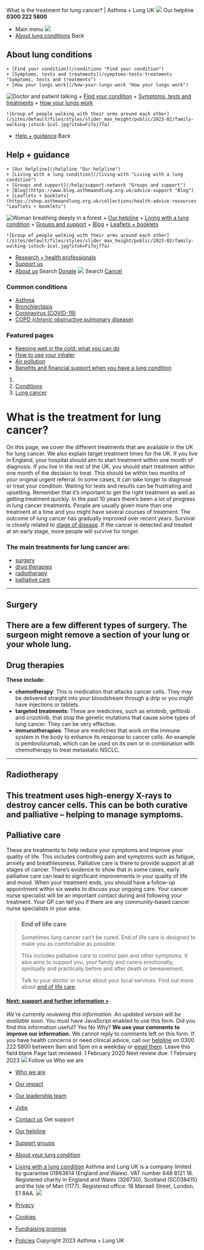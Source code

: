 
What is the treatment for lung cancer? | Asthma + Lung UK
 [![](/themes/custom/asthma-lung-uk/images/aluk-logo.png)](/ "Homepage")
 Our helpline **0300 222 5800**
* Main menu
![](/wingsuit/asthma-lung-uk/images/aluk-logo.png)
* [About lung conditions](#about "About lung conditions")
 Back
 
## About lung conditions
	+ [Find your condition](/conditions "Find your condition")
	+ [Symptoms, tests and treatments](/symptoms-tests-treatments "Symptoms, tests and treatments")
	+ [How your lungs work](/how-your-lungs-work "How your lungs work")
![Doctor and patient talking](/sites/default/files/styles/slider_max_height/public/2023-02/119589.jpg?itok=IfMKqhqJ)
	+ [Find your condition](/conditions)
	+ [Symptoms, tests and treatments](/symptoms-tests-treatments)
	+ [How your lungs work](/how-your-lungs-work)
	
	
	![Group of people walking with their arms around each other](/sites/default/files/styles/slider_max_height/public/2023-02/family-walking-istock-1col.jpg?itok=FiToj77a)
* [Help + guidance](#get-support "Help + guidance")
 Back
 
## Help + guidance
	+ [Our helpline](/helpline "Our helpline")
	+ [Living with a lung condition](/living-with "Living with a lung condition")
	+ [Groups and support](/help/support-network "Groups and support")
	+ [Blog](https://www.blog.asthmaandlung.org.uk/advice-support "Blog")
	+ [Leaflets + booklets](https://shop.asthmaandlung.org.uk/collections/health-advice-resources "Leaflets + booklets")
![Woman breathing deeply in a forest](/sites/default/files/styles/slider_max_height/public/2023-02/A%2BLUK%20Generic73.jpg?itok=IY-jWei3)
	+ [Our helpline](/helpline)
	+ [Living with a lung condition](/living-with)
	+ [Groups and support](/help/support-network)
	+ [Blog](https://www.blog.asthmaandlung.org.uk/advice-support)
	+ [Leaflets + booklets](https://shop.asthmaandlung.org.uk/collections/health-advice-resources "Leaflets and booklets about lung conditions")
	
	
	![Group of people walking with their arms around each other](/sites/default/files/styles/slider_max_height/public/2023-02/family-walking-istock-1col.jpg?itok=FiToj77a)
* [Research + health professionals](/research-health-professionals "Research + health professionals")
* [Support us](/support-us "Support us")
* [About us](/about-us "About us")
Search
[Donate](https://action.asthmaandlung.org.uk/page/99720/donate/1?ea_tracking_id=General_WebsiteALUK_Header_Regular "Donate") 
 [![](/themes/custom/asthma-lung-uk/images/aluk-logo.png)](/ "Homepage")
Search
[Cancel](#)
### Common conditions
* [Asthma](/conditions/asthma)
* [Bronchiectasis](/conditions/bronchiectasis)
* [Coronavirus (COVID-19)](/conditions/coronavirus)
* [COPD (chronic obstructive pulmonary disease)](/conditions/copd-chronic-obstructive-pulmonary-disease)
### Featured pages
* [Keeping well in the cold: what you can do](/living-with/cold-weather)
* [How to use your inhaler](/living-with/inhaler-videos)
* [Air pollution](/living-with/air-pollution)
* [Benefits and financial support when you have a lung condition](/living-with/benefits)
1. 
3. [Conditions](/conditions)
5. [Lung cancer](/conditions/lung-cancer)
# What is the treatment for lung cancer?
On this page, we cover the different treatments that are available in the UK for lung cancer. We also explain target treatment times for the UK.
If you live in England, your hospital should aim to start treatment within one month of diagnosis. If you live in the rest of the UK, you should start treatment within one month of the decision to treat. This should be within two months of your original urgent referral.
In some cases, it can take longer to diagnose or treat your condition. Waiting for tests and results can be frustrating and upsetting. Remember that it’s important to get the right treatment as well as getting treatment quickly.
In the past 10 years there’s been a lot of progress in lung cancer treatments. People are usually given more than one treatment at a time and you might have several courses of treatment.
The outcome of lung cancer has gradually improved over recent years. Survival is closely related to [stage of disease](https://www.blf.org.uk/support-for-you/lung-cancer/diagnosis#stages). If the cancer is detected and treated at an early stage, more people will survive for longer.
### The main treatments for lung cancer are:
* [surgery](#surgery)
* [drug therapies](#drugs)
* [radiotherapy](#radiotherapy)
* [palliative care](#palliative)
---
## Surgery
There are a few different types of surgery. The surgeon might remove a section of your lung or your whole lung.
---
## Drug therapies
**These include:**
* **chemotherapy**: This is medication that attacks cancer cells. They may be delivered straight into your bloodstream through a drip or you might have injections or tablets.
* **targeted treatments**: These are medicines, such as erlotinib, gefitinib and crizotinib, that stop the genetic mutations that cause some types of lung cancer. They can be very effective.
* **immunotherapies**: These are medicines that work on the immune system in the body to enhance its response to cancer cells. An example is pembrolizumab, which can be used on its own or in combination with chemotherapy to treat metastatic NSCLC.
---
## Radiotherapy
This treatment uses high-energy X-rays to destroy cancer cells. This can be both curative and palliative – helping to manage symptoms.
---
## Palliative care
These are treatments to help reduce your symptoms and improve your quality of life. This includes controlling pain and symptoms such as fatigue, anxiety and breathlessness. Palliative care is there to provide support at all stages of cancer. There’s evidence to show that in some cases, early palliative care can lead to significant improvements in your quality of life and mood.
When your treatment ends, you should have a follow-up appointment within six weeks to discuss your ongoing care. Your cancer nurse specialist will be an important contact during and following your treatment. Your GP can tell you if there are any community-based cancer nurse specialists in your area.
> ### End of life care
> 
> 
> Sometimes lung cancer can’t be cured. End of life care is designed to make you as comfortable as possible.
> 
> 
> This includes palliative care to control pain and other symptoms. It also aims to support you, your family and carers emotionally, spiritually and practically before and after death or bereavement.
> 
> 
> Talk to your doctor or nurse about your local services. Find out more about [end of life care](https://www.blf.org.uk/support-for-you/end-of-life).
> 
> 
> 
#### [Next: support and further information >](https://www.blf.org.uk/support-for-you/lung-cancer/taking-care-of-your-feelings)
*We're currently reviewing this information. An updated version will be available soon.*
You must have JavaScript enabled to use this form.
Did you find this information useful?
Yes
No
Why?
**We use your comments to improve our information.** We cannot reply to comments left on this form. If you have health concerns or need clinical advice, call our [helpline](/helpline) on 0300 222 5800 between 9am and 5pm on a weekday or [email them](/helpline).
Leave this field blank
Page last reviewed: 
1 February 2020
Next review due: 
1 February 2023
 [![](/sites/default/files/2023-01/footer-logo%20%281%29.png)](/ "Homepage")
Follow us
 Who we are
 
* [Who we are](/about-us/who-we-are)
* [Our impact](/about-us/our-impact)
* [Our leadership team](/about-us/our-leadership-team)
* [Jobs](/work-us)
* [Contact us](/about-us/contact-us)
 Get support
 
* [Our helpline](/helpline)
* [Support groups](/help/support-network)
* [About your lung condition](/conditions)
* [Living with a lung condition](/living-with)
Asthma and Lung UK is a company limited by guarantee 01863614 (England and Wales). VAT number 648 8121 18.
Registered charity in England and Wales (326730), Scotland (SC038415) and the Isle of Man (1177). Registered office: 18 Mansell Street, London, E1 8AA.
[![](/sites/default/files/2023-01/reg-logo%20%281%29.png)](https://www.fundraisingregulator.org.uk)
![]()
![]()
* [Privacy](/privacy-policy)
* [Cookies](/cookies-how-we-use-them)
* [Fundraising promise](/fundraising-promise)
* [Policies](/about-us/policies)
 Copyright 2023 Asthma + Lung UK
 
